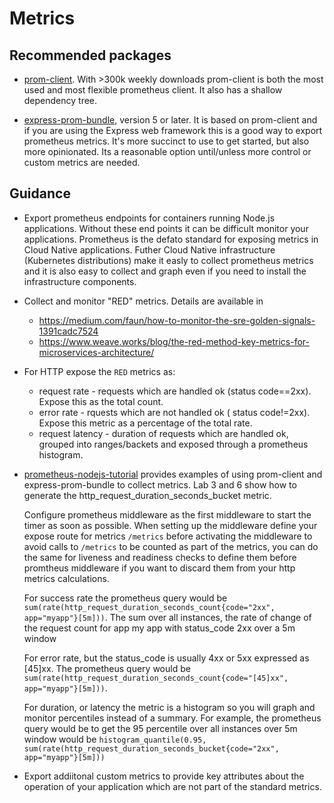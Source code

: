# Metrics

## Recommended packages

* [prom-client](https://www.npmjs.com/package/prom-client). With >300k weekly downloads
  prom-client is both the most used and most flexible prometheus client. It also has
  a shallow dependency tree.
  
* [express-prom-bundle](https://www.npmjs.com/package/express-prom-bundle), version 5
  or later. It is based on prom-client and if you are using the Express web
  framework this is a good way to export prometheus metrics. It's more succinct
  to use to get started, but also more opinionated. Its a reasonable option
  until/unless more control or custom metrics are needed.

## Guidance

* Export prometheus endpoints for containers running Node.js applications. Without
  these end points it can be difficult monitor your applications. Prometheus is
  the defato standard for exposing metrics in Cloud Native applications. Futher
  Cloud Native infrastructure (Kubernetes distributions) make it easly to collect
  prometheus metrics and it is also easy to collect and graph even if you need
  to install the infrastructure components.

* Collect and monitor "RED" metrics. Details are available in 
  * https://medium.com/faun/how-to-monitor-the-sre-golden-signals-1391cadc7524
  * https://www.weave.works/blog/the-red-method-key-metrics-for-microservices-architecture/

* For HTTP expose the `RED` metrics as:
  - request rate - requests which are handled ok (status code==2xx). Expose this as the total 
    count. 
  - error rate - rquests which are not handled ok ( status code!=2xx). Expose this metric
    as a percentage of the total rate.
  - request latency - duration of requests which are handled ok, grouped into ranges/backets and
    exposed through a prometheus histogram.

* [prometheus-nodejs-tutorial](https://github.com/csantanapr/prometheus-nodejs-tutorial) provides
  examples of using prom-client and express-prom-bundle to collect metrics. Lab 3 and 6 
  show how to generate the http_request_duration_seconds_bucket metric. 
  
  Configure prometheus middleware as the first middleware to start the timer as soon as possible.
  When setting up the middleware define your expose route for metrics `/metrics` before activating the middleware
  to avoid calls to `/metrics` to be counted as part of the metrics, you can do the same for 
  liveness and readiness checks to define them before promtheus middleware if you want to discard them from your
  http metrics calculations. 
  
  
  For success rate the prometheus query would be
  `sum(rate(http_request_duration_seconds_count{code="2xx", app="myapp"}[5m]))`.
  The sum over all instances, the rate of change of the request count for app 
  my app with status_code 2xx over a 5m window

  For error rate, but the status_code is usually 4xx or 5xx expressed as [45]xx. The 
  prometheus query would be `sum(rate(http_request_duration_seconds_count{code="[45]xx", app="myapp"}[5m]))`.

  For duration, or latency the metric is a histogram so you will graph and
  monitor percentiles instead of a summary. For example, the prometheus query would be
  to get the 95 percentile over all instances over 5m window would be
  `histogram_quantile(0.95, sum(rate(http_request_duration_seconds_bucket{code="2xx", app="myapp"}[5m]))`

* Export addiitonal custom metrics to provide key attributes about the operation of
  your application which are not part of the standard metrics.

